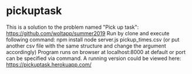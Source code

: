 # pickuptask

This is a solution to the problem named "Pick up task": https://github.com/woltapp/summer2019
Run by clone and execute following command:
npm install
node server.js pickup_times.csv
(or put another csv file with the same structure and change the argument accordingly)
Program runs on browser at localhost:8000 at default or port can be specified via command.
A running version could be viewed here: https://pickuptask.herokuapp.com/
